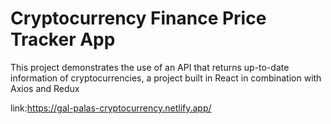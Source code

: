 # Cryptocurrency Finance Price Tracker App

This project demonstrates the use of an API that returns up-to-date information of cryptocurrencies, a project built in React in combination with Axios and Redux

link:https://gal-palas-cryptocurrency.netlify.app/


